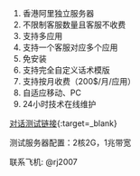 1. 香港阿里独立服务器
2. 不限制客服数量且客服不收费
3. 支持多应用
4. 支持一个客服对应多个应用
5. 免安装
6. 支持完全自定义话术模版
7. 支持按月收费（200$/月/应用）
8. 自适应移动、PC
9. 24小时技术在线维护

[对话测试链接](http://47.239.51.45:20159/comp/talk/?appId=c003d252b46c897a&color=00780F&cf1=1&cf2=1&cf3=0&cf4=0&cf5=0&cf6=0&cf7=1){:target=_blank}

测试服务器配置：2核2G，1兆带宽

联系飞机: @rj2007
